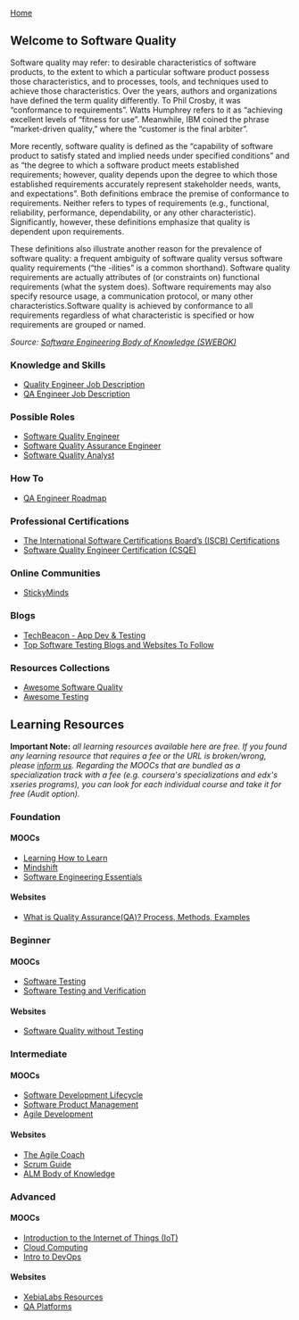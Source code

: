 [Home](index.md)
## Welcome to Software Quality

Software quality may refer: to desirable characteristics of software products, to the extent to which a particular software product possess those characteristics, and to processes, tools, and techniques used to achieve those characteristics. Over the years, authors and organizations have defined the term quality differently. To Phil Crosby, it was “conformance to requirements”. Watts Humphrey refers to it as “achieving excellent levels of “fitness for use”. Meanwhile, IBM coined the phrase “market-driven quality,” where the “customer is the final arbiter”.

More recently, software quality is defined as the “capability of software product to satisfy stated and implied needs under specified conditions” and as “the degree to which a software product meets established requirements; however, quality depends upon the degree to which those established requirements accurately represent stakeholder needs, wants, and expectations”. Both definitions embrace the premise of conformance to requirements. Neither refers to types of requirements (e.g., functional, reliability, performance, dependability, or any other characteristic). Significantly, however, these definitions emphasize that quality is dependent upon requirements.

These definitions also illustrate another reason for the prevalence of software quality: a frequent ambiguity of software quality versus software quality requirements (“the -ilities” is a common shorthand). Software quality requirements are actually attributes of (or constraints on) functional requirements (what the system does). Software requirements may also specify resource usage, a communication protocol, or many other characteristics.Software quality is achieved by conformance to all requirements regardless of what characteristic is specified or how requirements are grouped or named.

*Source: [Software Engineering Body of Knowledge (SWEBOK)](https://www.computer.org/education/bodies-of-knowledge/software-engineering)*

### Knowledge and Skills

- [Quality Engineer Job Description](https://business.linkedin.com/talent-solutions/job-descriptions/quality-engineer)
- [QA Engineer Job Description](https://www.toptal.com/qa/job-description)

### Possible Roles

- [Software Quality Engineer](https://www.softwareengineerinsider.com/careers/software-quality-engineering.html)
- [Software Quality Assurance Engineer](https://www.careerexplorer.com/careers/software-quality-assurance-engineer/)
- [Software Quality Analyst](https://en.wikipedia.org/wiki/Software_quality_analyst)

### How To

- [QA Engineer Roadmap](https://github.com/anas-qa/Quality-Assurance-Road-Map)

### Professional Certifications

- [The International Software Certifications Board’s (ISCB) Certifications](http://www.softwarecertifications.org/process/software-certifications-overview/)
- [Software Quality Engineer Certification (CSQE)](https://asq.org/cert/software-quality-engineer)

### Online Communities

- [StickyMinds](https://www.stickyminds.com/)

### Blogs

- [TechBeacon - App Dev & Testing](https://techbeacon.com/quality)
- [Top Software Testing Blogs and Websites To Follow](https://blog.feedspot.com/software_testing_blogs/)

### Resources Collections

- [Awesome Software Quality](http://ligurio.github.io/awesome-software-quality/)
- [Awesome Testing](https://github.com/TheJambo/awesome-testing)

## Learning Resources

**Important Note:** *all learning resources available here are free. If you found any learning resource that requires a fee or the URL is broken/wrong, please [inform us](https://github.com/ayshahrah/seg/issues). Regarding the MOOCs that are bundled as a specialization track with a fee (e.g. coursera's specializations and edx's xseries programs), you can look for each individual course and take it for free (Audit option).*

### Foundation

#### MOOCs

- [Learning How to Learn](https://www.coursera.org/learn/learning-how-to-learn)
- [Mindshift](https://www.coursera.org/learn/mindshift)
- [Software Engineering Essentials](https://www.edx.org/course/software-engineering-essentials)

#### Websites

- [What is Quality Assurance(QA)? Process, Methods, Examples](https://www.guru99.com/all-about-quality-assurance.html)

### Beginner

#### MOOCs

- [Software Testing](https://www.udacity.com/course/software-testing--cs258)
- [Software Testing and Verification](https://www.edx.org/micromasters/software-testing-verification)

#### Websites

- [Software Quality without Testing](https://www.nagarro.com/en/blog/software-testing-without-quality-part1)

### Intermediate

#### MOOCs

- [Software Development Lifecycle](https://www.coursera.org/specializations/software-development-lifecycle)
- [Software Product Management](https://www.coursera.org/specializations/product-management)
- [Agile Development](https://www.coursera.org/specializations/agile-development)

#### Websites

- [The Agile Coach](https://www.atlassian.com/agile)
- [Scrum Guide](http://www.scrumguides.org/)
- [ALM Body of Knowledge](http://www.almbok.com/start)

### Advanced

#### MOOCs

- [Introduction to the Internet of Things (IoT)](https://www.edx.org/course/introduction-to-the-internet-of-things-iot-1)
- [Cloud Computing](https://www.coursera.org/specializations/cloud-computing)
- [Intro to DevOps](https://www.udacity.com/course/intro-to-devops--ud611)

#### Websites

- [XebiaLabs Resources](https://xebialabs.com/resources/)
- [QA Platforms](https://qa-platforms.com/)
